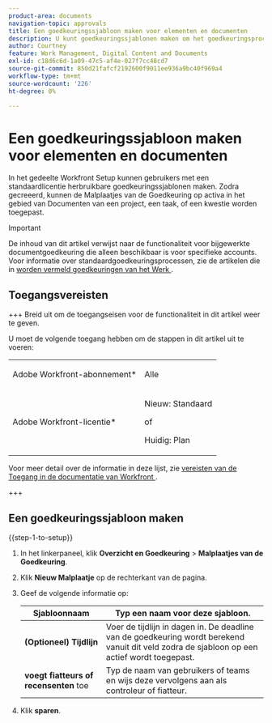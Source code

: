 ```yaml
---
product-area: documents
navigation-topic: approvals
title: Een goedkeuringssjabloon maken voor elementen en documenten
description: U kunt goedkeuringssjablonen maken om het goedkeuringsproces te stroomlijnen.
author: Courtney
feature: Work Management, Digital Content and Documents
exl-id: c18d6c6d-1a09-47c5-af4e-027f7cc48cd7
source-git-commit: 850d21fafcf2192600f9011ee936a9bc40f969a4
workflow-type: tm+mt
source-wordcount: '226'
ht-degree: 0%

---
```


# Een goedkeuringssjabloon maken voor elementen en documenten

In het gedeelte Workfront Setup kunnen gebruikers met een standaardlicentie herbruikbare goedkeuringssjablonen maken. Zodra gecreeerd, kunnen de Malplaatjes van de Goedkeuring op activa in het gebied van Documenten van een project, een taak, of een kwestie worden toegepast.

>[!IMPORTANT]
>
>De inhoud van dit artikel verwijst naar de functionaliteit voor bijgewerkte documentgoedkeuring die alleen beschikbaar is voor specifieke accounts. Voor informatie over standaardgoedkeuringsprocessen, zie de artikelen die in [ worden vermeld goedkeuringen van het Werk ](/help/quicksilver/review-and-approve-work/manage-approvals/manage-approvals.md).

## Toegangsvereisten

+++ Breid uit om de toegangseisen voor de functionaliteit in dit artikel weer te geven.

U moet de volgende toegang hebben om de stappen in dit artikel uit te voeren:

<table style="table-layout:auto"> 
 <col> 
 <col> 
 <tbody> 
  <tr> 
   <td role="rowheader">Adobe Workfront-abonnement*</td> 
   <td> <p>Alle</p> </td> 
  </tr> 
  <tr> 
   <td role="rowheader">Adobe Workfront-licentie*</td> 
   <td> <p>Nieuw: Standaard</p> 
   <p>of</p>
   <p>Huidig: Plan</p>
   </td> 
  </tr> 
 </tbody> 
</table>

Voor meer detail over de informatie in deze lijst, zie [ vereisten van de Toegang in de documentatie van Workfront ](/help/quicksilver/administration-and-setup/add-users/access-levels-and-object-permissions/access-level-requirements-in-documentation.md).

+++

## Een goedkeuringssjabloon maken

{{step-1-to-setup}}

1. In het linkerpaneel, klik **Overzicht en Goedkeuring** > **Malplaatjes van de Goedkeuring**.
1. Klik **Nieuw Malplaatje** op de rechterkant van de pagina.
1. Geef de volgende informatie op:

   | Sjabloonnaam | Typ een naam voor deze sjabloon. |
   |----------------------------|---|
   | **(Optioneel) Tijdlijn** | Voer de tijdlijn in dagen in. De deadline van de goedkeuring wordt berekend vanuit dit veld zodra de sjabloon op een actief wordt toegepast. |
   | **voegt fiatteurs of recensenten** toe | Typ de naam van gebruikers of teams en wijs deze vervolgens aan als controleur of fiatteur. |
1. Klik **sparen**.






<!-- Once a template is created, it can be applied to assets sent from Frame.io to begin the formal review and approval process in Workfront.
![](assets/assign-template.png)-->
